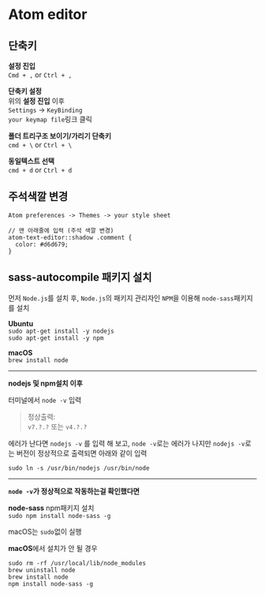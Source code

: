 # Atom editor

## 단축키

**설정 진입**  
`Cmd + ,` or `Ctrl + ,`

**단축키 설정**  
위의 **설정 진입** 이후  
`Settings` -> `KeyBinding`  
`your keymap file`링크 클릭

**폴더 트리구조 보이기/가리기 단축키**  
`cmd + \` or `Ctrl + \`

**동일텍스트 선택**  
`cmd + d` or `Ctrl + d`

## 주석색깔 변경

`Atom preferences -> Themes -> your style sheet`

```
// 맨 아래줄에 입력 (주석 색깔 변경) 
atom-text-editor::shadow .comment {
  color: #d6d679;
}
```

## sass-autocompile 패키지 설치

먼저 `Node.js`를 설치 후, `Node.js`의 패키지 관리자인 `NPM`을 이용해 `node-sass`패키지를 설치


**Ubuntu**  
`sudo apt-get install -y nodejs`   
`sudo apt-get install -y npm`

**macOS**  
`brew install node`

---

**nodejs 및 npm설치 이후**  

터미널에서 `node -v` 입력

> 정상출력:  
> `v7.?.?` 또는 `v4.?.?`

에러가 난다면 `nodejs -v` 를 입력 해 보고, `node -v`로는 에러가 나지만 `nodejs -v`로는 버전이 정상적으로 출력되면 아래와 같이 입력

```
sudo ln -s /usr/bin/nodejs /usr/bin/node
```
 
---

**`node -v`가 정상적으로 작동하는걸 확인했다면**

**node-sass** npm패키지 설치  
`sudo npm install node-sass -g`

macOS는 `sudo`없이 실행

**macOS**에서 설치가 안 될 경우

```
sudo rm -rf /usr/local/lib/node_modules
brew uninstall node
brew install node
npm install node-sass -g
```
